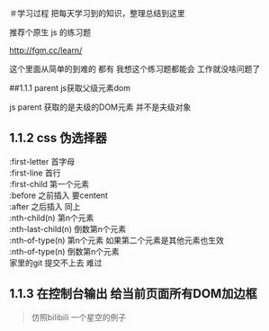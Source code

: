 ＃学习过程
把每天学习到的知识，整理总结到这里



推荐个原生  js 的练习题

http://fgm.cc/learn/ 

这个里面从简单的到难的 都有
我想这个练习题都能会  工作就没啥问题了

##1.1.1 parent js获取父级元素dom



js  parent  获取的是夫级的DOM元素 并不是夫级对象
## 1.1.2 css 伪选择器
:first-letter   首字母 <br>
:first-line     首行<br>
:first-child    第一个元素<br>
:before         之前插入 要centent<br>
:after          之后插入 同上<br>
:nth-child(n)   第n个元素<br>
:nth-last-child(n)  倒数第n个元素<br>
:nth-of-type(n) 第n个元素 如果第二个元素是其他元素也生效<br>
:nth-of-type(n) 倒数第n个元素<br>
家里的git  提交不上去 难过

## 1.1.3 在控制台输出 给当前页面所有DOM加边框

> 仿照bilibili 一个星空的例子

